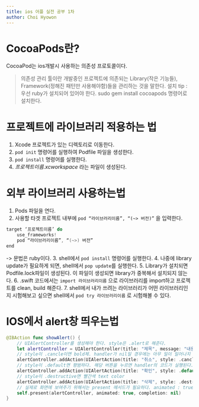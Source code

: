 ```yaml
---
title: ios 어플 실전 공부 1차
author: Choi Hyowon
---
```


#  CocoaPods란?
CocoaPod는 ios개발시 사용하는 의존성 프로토콜이다.

> 의존성 관리 툴이란 개발중인 프로젝트에 의존되는 Library(작은 기능들),  Framework(정해진 패턴만 사용해야함)들을 관리하는 것을 말한다.
설치 tip : 우선 ruby가 설치되어 있어야 한다.
	     sudo gem install cocoapods 명령어로 설치한다.

# 프로젝트에 라이브러리 적용하는 법
1.  Xcode 프로젝트가 있는 디렉토리로 이동한다.
2. `pod init` 명령어를 실행하여 Podfile 파일을 생성한다.
3. `pod install` 명령어를 실행한다.
4. *프로젝트이름.xcworkspace* 라는 파일이 생성된다.

# 외부 라이브러리 사용하는법
1. Pods 파일을 연다.
2. 사용할 타겟 프로젝트 내부에 `pod “라이브러리이름”, “(~> 버전)”` 을 입력한다.
```swift
target ‘프로젝트이름’ do
	use_frameworks!
	pod “라이브러리이름”, “(~>) 버전”
end
```
-> 문법은 ruby이다.
3. shell에서 `pod install` 명령어를 실행한다.
4. 나중에 library update가 필요하게 되면, shell에서 `pop update`를 실행한다.
5. Library가 설치되면 Podfile.lock파일이 생성된다. 이 파일이 생성되면 library가 중복해서 설치되지 않는다.
6. .swift 코드에서는 `import 라이브러리이름` 으로 라이브러리를 import하고 프로젝트를 clean, build 해준다.
7. shell에서 내가 쓰려는 라이브러리가 어떤 라이브러리인지 시험해보고 싶으면 shell에서 `pod try 라이브러리이름` 로 시험해볼 수 있다. 

# IOS에서 alert창 띄우는법
```swift
@IBAction func showAlert() {
	// UIAlertController를 생성해야 한다. style은 .alert로 해준다.
	let alertController = UIAlertController(title: "제목", message: "내용", preferredStyle: .alert)
	// style이 .cancle이면 bold체. handler가 nil일 경우에는 아무 일이 일어나지 않고 닫힌다.
	alertController.addAction(UIAlertAction(title: "취소", style: .cancle, handler: nil)
	// style이 .default면 평범하다. 해당 버튼을 누르면 handler의 코드가 실행된다.
	alertController.addAction(UIAlertAction(title: "확인", style: .default, handler: {alertAction in print("확인")}))
	// style이 .destructive면 빨간색 text color
	alertController.addAction(UIAlertAction(title: "삭제", style: .destructive, handler: {alertAction in print("삭제")}))
	// 실제로 화면에 보여주기 위해서는 present 메서드가 필요하다. animated : true/false로 해놓으면 애니메이션 효과가 있고/없다. present가 완료되어 화면이 보여지면 completion의 코드가 실행된다.
	self.present(alertController, animated: true, completion: nil)
}
```